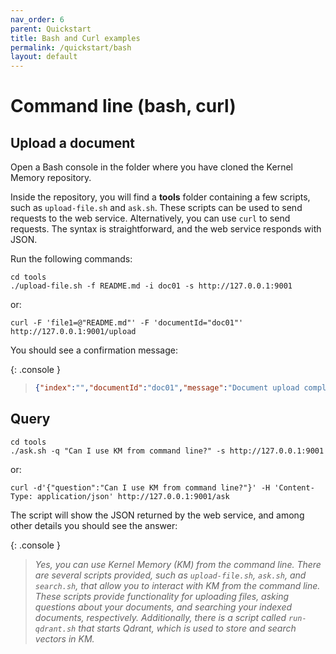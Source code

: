 ```yaml
---
nav_order: 6
parent: Quickstart
title: Bash and Curl examples
permalink: /quickstart/bash
layout: default
---
```

# Command line (bash, curl)

## Upload a document

Open a Bash console in the folder where you have cloned the Kernel Memory repository.

Inside the repository, you will find a **tools** folder containing a few scripts, such as `upload-file.sh` and `ask.sh`.
These scripts can be used to send requests to the web service. 
Alternatively, you can use `curl` to send requests. The syntax is straightforward, and the web service
responds with JSON.

Run the following commands:

    cd tools
    ./upload-file.sh -f README.md -i doc01 -s http://127.0.0.1:9001

or:

    curl -F 'file1=@"README.md"' -F 'documentId="doc01"' http://127.0.0.1:9001/upload

You should see a confirmation message:

{: .console }
> ```json
> {"index":"","documentId":"doc01","message":"Document upload completed, ingestion pipeline started"}
> ```

## Query

    cd tools
    ./ask.sh -q "Can I use KM from command line?" -s http://127.0.0.1:9001

or:

    curl -d'{"question":"Can I use KM from command line?"}' -H 'Content-Type: application/json' http://127.0.0.1:9001/ask

The script will show the JSON returned by the web service, and among other details you should see the answer:

{: .console }
> _Yes, you can use Kernel Memory (KM) from the command line. There are several scripts provided, such
as `upload-file.sh`,
> `ask.sh`, and `search.sh`, that allow you to interact with KM from the command line. These scripts provide
functionality
> for uploading files, asking questions about your documents, and searching your indexed documents, respectively.
> Additionally, there is a script called `run-qdrant.sh` that starts Qdrant, which is used to store and search vectors
in KM._
